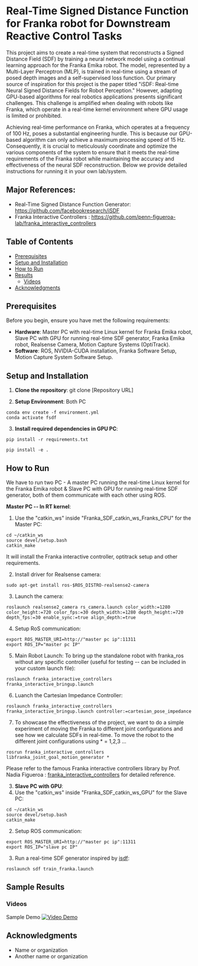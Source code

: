 # Real-Time Signed Distance Function for Franka robot for Downstream Reactive Control Tasks
This project aims to create a real-time system that reconstructs a Signed Distance Field (SDF) by training a neural network model using a continual learning approach for the Franka Emika robot. The model, represented by a Multi-Layer Perceptron (MLP), is trained in real-time using a stream of posed depth images and a self-supervised loss function. Our primary source of inspiration for this project is the paper titled "iSDF: Real-time Neural Signed Distance Fields for Robot Perception." However, adapting GPU-based algorithms for real robotics applications presents significant challenges. This challenge is amplified when dealing with robots like Franka, which operate in a real-time kernel environment where GPU usage is limited or prohibited.

Achieving real-time performance on Franka, which operates at a frequency of 100 Hz, poses a substantial engineering hurdle. This is because our GPU-based algorithm can only achieve a maximum processing speed of 15 Hz. Consequently, it is crucial to meticulously coordinate and optimize the various components of the system to ensure that it meets the real-time requirements of the Franka robot while maintaining the accuracy and effectiveness of the neural SDF reconstruction. Below we provide detailed instructions for running it in your own lab/system.

## Major References:
- Real-Time Signed Distance Function Generator: https://github.com/facebookresearch/iSDF
- Franka Interactive Controllers : https://github.com/penn-figueroa-lab/franka_interactive_controllers

## Table of Contents

- [Prerequisites](#prerequisites)
- [Setup and Installation](#setup-and-installation)
- [How to Run](#how-to-run)
- [Results](#results)
  - [Videos](#videos)
- [Acknowledgments](#acknowledgments)

## Prerequisites

Before you begin, ensure you have met the following requirements:
- **Hardware**: Master PC with real-time Linux kernel for Franka Emika robot, Slave PC with GPU for running real-time SDF generator, Franka Emika robot, Realsense Camera, Motion Capture Systems (OptiTrack).
- **Software**: ROS, NVIDIA-CUDA installation, Franka Software Setup, Motion Capture System Software Setup.
## Setup and Installation

1. **Clone the repository**:
git clone [Repository URL]

2. **Setup Environment**:
Both PC
```
conda env create -f environment.yml
conda activate fsdf
```

3. **Install required dependencies in GPU PC**:
```
pip install -r requirements.txt
```
```
pip install -e .
```
## How to Run

We have to run two PC - A master PC running the real-time Linux kernel for the Franka Emika robot & Slave PC with GPU for running real-time SDF generator, both of them communicate with each other using ROS.

**Master PC -- In RT kernel**:

1. Use the "catkin_ws" inside "Franka_SDF_catkin_ws_Franks_CPU" for the Master PC:
``` 
cd ~/catkin_ws
source devel/setup.bash
catkin_make
```
It will install the Franka interactive controller, optitrack setup and other requirements.

2. Install driver for Realsense camera:
```
sudo apt-get install ros-$ROS_DISTRO-realsense2-camera
```
3. Launch the camera:
```
roslaunch realsense2_camera rs_camera.launch color_width:=1280 color_height:=720 color_fps:=30 depth_width:=1280 depth_height:=720 depth_fps:=30 enable_sync:=true align_depth:=true
```
4. Setup RoS communication:
```
export ROS_MASTER_URI=http://"master pc ip":11311
export ROS_IP="master pc IP"
```
5. Main Robot Launch:
To bring up the standalone robot with franka_ros without any specific controller (useful for testing -- can be included in your custom launch file):
```
roslaunch franka_interactive_controllers franka_interactive_bringup.launch
```
6. Luanch the Cartesian Impedance Controller:
```
roslaunch franka_interactive_controllers franka_interactive_bringup.launch controller:=cartesian_pose_impedance
```

7. To showcase the effectiveness of the project, we want to do a simple experiment of moving the Franka to different joint configurations and see how we calculate SDFs in real-time. To move the robot to the different joint configurations using * = 1,2,3 ... 
```
rosrun franka_interactive_controllers libfranka_joint_goal_motion_generator *
```

Please refer to the famous Franka interactive controllers library by Prof. Nadia Figueroa : [franka_interactive_controllers](https://github.com/nbfigueroa/franka_interactive_controllers/tree/main#cartesian-impedance-controller-with-pose-command) for detailed reference.



3. **Slave PC with GPU**:
1. Use the "catkin_ws" inside "Franka_SDF_catkin_ws_GPU" for the Slave PC:
``` 
cd ~/catkin_ws
source devel/setup.bash
catkin_make
```
2. Setup ROS communication:
```
export ROS_MASTER_URI=http://"master pc ip":11311
export ROS_IP="slave pc IP"
```

3. Run a real-time SDF generator inspired by [isdf](https://github.com/facebookresearch/iSDF/tree/main):
```
roslaunch sdf train_franka.launch
```
## Sample Results

### Videos

Sample Demo
[![Video Demo]()]([https://example.com/your-video.mkv](https://github.com/satyajeetburla/Franka_Real-Time_SDF/blob/main/%231.mkv))



## Acknowledgments

- Name or organization
- Another name or organization

